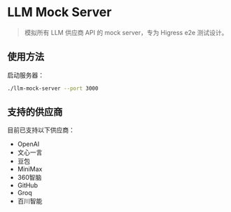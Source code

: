 # LLM Mock Server

> 模拟所有 LLM 供应商 API 的 mock server，专为 Higress e2e 测试设计。

## 使用方法

启动服务器：

```bash
./llm-mock-server --port 3000
```


## 支持的供应商

目前已支持以下供应商：

- OpenAI
- 文心一言
- 豆包
- MiniMax
- 360智脑
- GitHub
- Groq
- 百川智能
